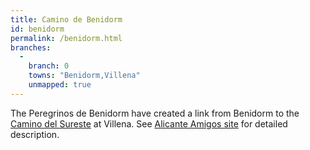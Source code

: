 ```yaml
---
title: Camino de Benidorm
id: benidorm
permalink: /benidorm.html
branches:
  -
    branch: 0
    towns: "Benidorm,Villena"
    unmapped: true
---
```


The Peregrinos de Benidorm have created a link from Benidorm to the [Camino del Sureste][0] at Villena. See [Alicante Amigos site][1] for detailed description.

[0]: sureste.html
[1]: http://www.encaminodesdealicante.org/camino-del-sureste/ramales/ruta-central